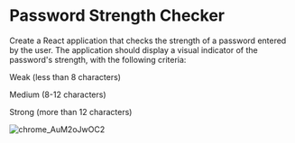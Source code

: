 # Password Strength Checker
Create a React application that checks the strength of a password entered by the user. The application should display a visual indicator of the password's strength, with the following criteria:

Weak (less than 8 characters)

Medium (8-12 characters)

Strong (more than 12 characters)

![chrome_AuM2oJwOC2](https://github.com/user-attachments/assets/ec1a113a-4022-47a4-ad82-12e1ec146891)

